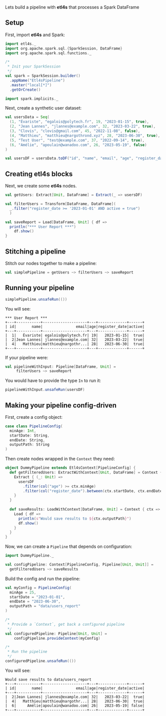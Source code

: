 
Lets build a pipeline with **etl4s** that processes a Spark DataFrame

## Setup
First, import **etl4s** and Spark:
```scala
import etl4s._
import org.apache.spark.sql.{SparkSession, DataFrame}
import org.apache.spark.sql.functions._

/*
 * Init your SparkSession
 */
val spark = SparkSession.builder()
  .appName("Etl4sPipeline")
  .master("local[*]")
  .getOrCreate()

import spark.implicits._
```

Next, create a synthetic user dataset:
```scala
val usersData = Seq(
  (1, "Évariste", "egalois@polytech.fr", 19, "2023-01-15", true),
  (2, "Jean Lannes", "jlannes@example.com", 32, "2023-03-22", true),
  (3, "Clovis", "clovis@gmail.com", 45, "2022-11-08", false),
  (4, "Matthieu", "matthieu@nargothrond.xyz", 28, "2023-06-30", true),
  (5, "Test User", "test@example.com", 37, "2022-09-14", true),
  (6, "Amélie", "apoulain@wanadoo.com", 26, "2023-05-19", false)
)

val usersDF = usersData.toDF("id", "name", "email", "age", "register_date", "active")
```

## Creating etl4s blocks
Next, we create some **etl4s** nodes.

```scala
val getUsers: Extract[Unit, DataFrame] = Extract(_ => usersDF)

val filterUsers = Transform[DataFrame, DataFrame](
  _.filter("register_date >= '2023-01-01' AND active = true")
  )

val saveReport = Load[DataFrame, Unit] { df =>
  println("*** User Report ***")
    df.show()
}
```

## Stitching a pipeline
Stitch our nodes together to make a pipeline:
```scala
val simplePipeline = getUsers ~> filterUsers ~> saveReport
```

## Running your pipeline
```scala
simplePipeline.unsafeRun(())
```

You will see:
```
*** User Report ***
+---+-----------+--------------------+---+-------------+------+
| id|       name|               email|age|register_date|active|
+---+-----------+--------------------+---+-------------+------+
|  1|   Évariste| egalois@polytech.fr| 19|   2023-01-15|  true|
|  2|Jean Lannes| jlannes@example.com| 32|   2023-03-22|  true|
|  4|   Matthieu|matthieu@nargothr...| 28|   2023-06-30|  true|
+---+-----------+--------------------+---+-------------+------+
```

If your pipeline were:
```scala
val pipelineWithInput: Pipeline[DataFrame, Unit] = 
     filterUsers ~> saveReport
```
You would have to provide the type `In` to run it:
```scala
pipelineWithInput.unsafeRun(usersDF)
```


## Making your pipeline config-driven
First, create a config object:

```scala
case class PipelineConfig(
  minAge: Int,
  startDate: String,
  endDate: String,
  outputPath: String
)
```

Then create nodes wrapped in the `Context` they need:
```scala
object DummyPipeline extends Etl4sContext[PipelineConfig] {
  def getFilteredUsers: ExtractWithContext[Unit, DataFrame] = Context { ctx =>
    Extract { (_: Unit) =>
      usersDF
        .filter(col("age") >= ctx.minAge)
        .filter(col("register_date").between(ctx.startDate, ctx.endDate))
    }
  }
  
  def saveResults: LoadWithContext[DataFrame, Unit] = Context { ctx =>
    Load { df =>
      println(s"Would save results to ${ctx.outputPath}")
      df.show()
    }
  }
}
```

Now, we can create a `Pipeline` that depends on configuration:
```scala
import DummyPipeline._

val configPipeline: Context[PipelineConfig, Pipeline[Unit, Unit]] = 
  getFilteredUsers ~> saveResults
```

Build the config and run the pipeline:
```scala
val myConfig = PipelineConfig(
  minAge = 25,
  startDate = "2023-01-01",
  endDate = "2023-06-30",
  outputPath = "data/users_report"
)

/*
 * Provide a `Context`, get back a configured pipeline
 */
val configuredPipeline: Pipeline[Unit, Unit] = 
    configPipeline.provideContext(myConfig)

/*
 * Run the pipeline
 */
configuredPipeline.unsafeRun(())
```
You will see:
```
Would save results to data/users_report
+---+-----------+--------------------+---+-------------+------+
| id|       name|               email|age|register_date|active|
+---+-----------+--------------------+---+-------------+------+
|  2|Jean Lannes| jlannes@example.com| 32|   2023-03-22|  true|
|  4|   Matthieu|matthieu@nargothr...| 28|   2023-06-30|  true|
|  6|     Amélie|apoulain@wanadoo.com| 26|   2023-05-19| false|
+---+-----------+--------------------+---+-------------+------+
```

